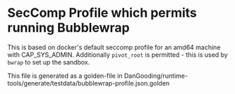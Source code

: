 # SecComp Profile which permits running Bubblewrap

This is based on docker's default seccomp profile for an amd64 machine with CAP_SYS_ADMIN. Additionally `pivot_root` is
permitted - this is used by `bwrap` to set up the sandbox.

This file is generated as a golden-file in DanGooding/runtime-tools/generate/testdata/bubblewrap-profile.json.golden